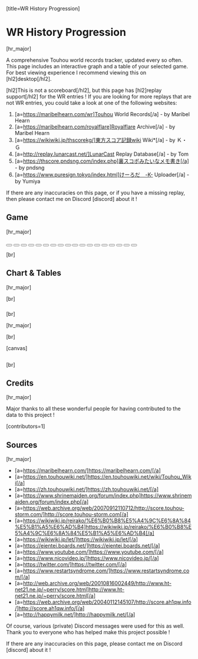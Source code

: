 [title=WR History Progression]
# WR History Progression
[hr_major]  


A comprehensive Touhou world records tracker, updated every so often. This page includes an interactive graph and a table of your selected game. For best viewing experience I recommend viewing this on [hl2]desktop[/hl2]. 

[hl2]This is not a scoreboard[/hl2], but this page has [hl2]replay support[/hl2] for the WR entries ! If you are looking for more replays that are not WR entries, you could take a look at one of the following websites:
1. [a=https://maribelhearn.com/wr]Touhou World Records[/a] - by Maribel Hearn
2. [a=https://maribelhearn.com/royalflare]Royalflare Archive[/a] - by Maribel Hearn
3. [a=https://wikiwiki.jp/thscorekg/]東方スコア記録wiki Wiki*[/a] - by Ｋ・Ｇ
4. [a=http://replay.lunarcast.net/]LunarCast Replay Database[/a] - by Tom
5. [a=https://thscore.pndsng.com/index.php]裏スコボみたいなメモ書き[/a] - by pndsng
6. [a=https://www.puresign.tokyo/index.html]けーろだ　-K- Uploader[/a] - by Yumiya

If there are any inaccuracies on this page, or if you have a missing replay, then please contact me on Discord [discord] about it !

## Game
[hr_major]


<div id="wr-game-buttons">
    <button href="#/wr/th01" data-game="th01" class="card-game">
        <div class="card-bg-image"></div>
        <span class="card-centered-text"></span>
        <div class="card-zigzag-left"></div>
        <div class="card-halftone-zigzag card-halftone"></div>
        <div class="card-halftone-right card-halftone"></div>
    </button>
    <button href="#/wr/th02" data-game="th02" class="card-game">
        <div class="card-bg-image"></div>
        <span class="card-centered-text"></span>
        <div class="card-zigzag-left"></div>
        <div class="card-halftone-zigzag card-halftone"></div>
        <div class="card-halftone-right card-halftone"></div>
    </button>
    <button href="#/wr/th03" data-game="th03" class="card-game">
        <div class="card-bg-image"></div>
        <span class="card-centered-text"></span>
        <div class="card-zigzag-left"></div>
        <div class="card-halftone-zigzag card-halftone"></div>
        <div class="card-halftone-right card-halftone"></div>
    </button>
    <button href="#/wr/th04" data-game="th04" class="card-game">
        <div class="card-bg-image"></div>
        <span class="card-centered-text"></span>
        <div class="card-zigzag-left"></div>
        <div class="card-halftone-zigzag card-halftone"></div>
        <div class="card-halftone-right card-halftone"></div>
    </button>
    <button href="#/wr/th05" data-game="th05" class="card-game">
        <div class="card-bg-image"></div>
        <span class="card-centered-text"></span>
        <div class="card-zigzag-left"></div>
        <div class="card-halftone-zigzag card-halftone"></div>
        <div class="card-halftone-right card-halftone"></div>
    </button>
    <button href="#/wr/th06" data-game="th06" class="card-game">
        <div class="card-bg-image"></div>
        <span class="card-centered-text"></span>
        <div class="card-zigzag-left"></div>
        <div class="card-halftone-zigzag card-halftone"></div>
        <div class="card-halftone-right card-halftone"></div>
    </button>
    <button href="#/wr/th07" data-game="th07" class="card-game">
        <div class="card-bg-image"></div>
        <span class="card-centered-text"></span>
        <div class="card-zigzag-left"></div>
        <div class="card-halftone-zigzag card-halftone"></div>
        <div class="card-halftone-right card-halftone"></div>
    </button>
    <button href="#/wr/th08" data-game="th08" class="card-game">
        <div class="card-bg-image"></div>
        <span class="card-centered-text"></span>
        <div class="card-zigzag-left"></div>
        <div class="card-halftone-zigzag card-halftone"></div>
        <div class="card-halftone-right card-halftone"></div>
    </button>
    <!-- <button href="#/wr/th09" data-game="th09" class="card-game">
        <div class="card-bg-image"></div>
        <span class="card-centered-text"></span>
        <div class="card-zigzag-left"></div>
        <div class="card-halftone-zigzag card-halftone"></div>
        <div class="card-halftone-right card-halftone"></div>
    </button> -->
    <button href="#/wr/th10" data-game="th10" class="card-game">
        <div class="card-bg-image"></div>
        <span class="card-centered-text"></span>
        <div class="card-zigzag-left"></div>
        <div class="card-halftone-zigzag card-halftone"></div>
        <div class="card-halftone-right card-halftone"></div>
    </button>
    <button href="#/wr/th11" data-game="th11" class="card-game">
        <div class="card-bg-image"></div>
        <span class="card-centered-text"></span>
        <div class="card-zigzag-left"></div>
        <div class="card-halftone-zigzag card-halftone"></div>
        <div class="card-halftone-right card-halftone"></div>
    </button>
    <button href="#/wr/th12" data-game="th12" class="card-game">
        <div class="card-bg-image"></div>
        <span class="card-centered-text"></span>
        <div class="card-zigzag-left"></div>
        <div class="card-halftone-zigzag card-halftone"></div>
        <div class="card-halftone-right card-halftone"></div>
    </button>
    <button href="#/wr/th128" data-game="th128" class="card-game">
        <div class="card-bg-image"></div>
        <span class="card-centered-text"></span>
        <div class="card-zigzag-left"></div>
        <div class="card-halftone-zigzag card-halftone"></div>
        <div class="card-halftone-right card-halftone"></div>
    </button>
    <button href="#/wr/th13" data-game="th13" class="card-game">
        <div class="card-bg-image"></div>
        <span class="card-centered-text"></span>
        <div class="card-zigzag-left"></div>
        <div class="card-halftone-zigzag card-halftone"></div>
        <div class="card-halftone-right card-halftone"></div>
    </button>
    <button href="#/wr/th14" data-game="th14" class="card-game">
        <div class="card-bg-image"></div>
        <span class="card-centered-text"></span>
        <div class="card-zigzag-left"></div>
        <div class="card-halftone-zigzag card-halftone"></div>
        <div class="card-halftone-right card-halftone"></div>
    </button>
    <button href="#/wr/th15" data-game="th15" class="card-game">
        <div class="card-bg-image"></div>
        <span class="card-centered-text"></span>
        <div class="card-zigzag-left"></div>
        <div class="card-halftone-zigzag card-halftone"></div>
        <div class="card-halftone-right card-halftone"></div>
    </button>
    <button href="#/wr/th16" data-game="th16" class="card-game">
        <div class="card-bg-image"></div>
        <span class="card-centered-text"></span>
        <div class="card-zigzag-left"></div>
        <div class="card-halftone-zigzag card-halftone"></div>
        <div class="card-halftone-right card-halftone"></div>
    </button>
    <button href="#/wr/th17" data-game="th17" class="card-game">
        <div class="card-bg-image"></div>
        <span class="card-centered-text"></span>
        <div class="card-zigzag-left"></div>
        <div class="card-halftone-zigzag card-halftone"></div>
        <div class="card-halftone-right card-halftone"></div>
    </button>
    <button href="#/wr/th18" data-game="th18" class="card-game">
        <div class="card-bg-image"></div>
        <span class="card-centered-text"></span>
        <div class="card-zigzag-left"></div>
        <div class="card-halftone-zigzag card-halftone"></div>
        <div class="card-halftone-right card-halftone"></div>
    </button>
</div>

[br]

## Chart & Tables
[hr_major]
<div id="wr-toggle-switch" class="toggle-buttons" style="margin-bottom: 1em"></div>
<div id="wr-difficulty-buttons" class="toggle-buttons"></div>
[br]

<div id="wr-chart-wrapper"></div>
<div id="legend-toggle-all" style="min-height:10px"></div>
<div id="legend-container"></div>

[br]

[hr_major]

[br]

[canvas]

<section id='main-wr-tables' style="display: grid; justify-items: stretch; justify-content: center;">
<div id="wr-table-buttons"></div>
<div id="wr-tables"></div>
</section>

<!-- [br]

## Player search
[hr_major]

Choose a player name from the menu below to show their WRs. For the best experience please view this on either landscape mode, or view this on your desktop.

<select id="nameDropdown">
  <option value="" id="dropdown">Select a name</option>
</select>

<div id="scoreInfo">
  <div id="scoresTable"></div>
</div> -->

[br]

## Credits
[hr_major]

Major thanks to all these wonderful people for having contributed to the data to this project !

[contributors=1]

## Sources
[hr_major]

+ [a=https://maribelhearn.com/]https://maribelhearn.com/[/a]
+ [a=https://en.touhouwiki.net/]https://en.touhouwiki.net/wiki/Touhou_Wiki[/a]
+ [a=https://zh.touhouwiki.net/]https://zh.touhouwiki.net/[/a]
+ [a=https://www.shrinemaiden.org/forum/index.php]https://www.shrinemaiden.org/forum/index.php[/a]
+ [a=https://web.archive.org/web/20070912110712/http://score.touhou-storm.com/]http://score.touhou-storm.com[/a]
+ [a=https://wikiwiki.jp/reirako/%E6%B0%B8%E5%A4%9C%E6%8A%84%E5%B1%A5%E6%AD%B4]https://wikiwiki.jp/reirako/%E6%B0%B8%E5%A4%9C%E6%8A%84%E5%B1%A5%E6%AD%B4[/a]
+ [a=https://wikiwiki.jp/let/]https://wikiwiki.jp/let/[/a]
+ [a=https://eientei.boards.net/]https://eientei.boards.net/[/a]
+ [a=https://www.youtube.com/]https://www.youtube.com/[/a]
+ [a=https://www.nicovideo.jp/]https://www.nicovideo.jp/[/a]
+ [a=https://twitter.com/]https://twitter.com/[/a]
+ [a=https://www.restartsyndrome.com/]https://www.restartsyndrome.com/[/a]
+ [a=http://web.archive.org/web/20010816002449/http://www.ht-net21.ne.jp/~perry/score.html]http://www.ht-net21.ne.jp/~perry/score.html[/a]
+ [a=https://web.archive.org/web/20040112145107/http://score.ah1qw.info/]http://score.ah1qw.info/[/a]
+ [a=http://happymilk.net/]http://happymilk.net/[/a]


Of course, various (private) Discord messages were used for this as well. Thank you to everyone who has helped make this project possible !

If there are any inaccuracies on this page, please contact me on Discord [discord] about it !



